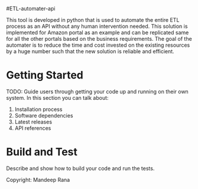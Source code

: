 #ETL-automater-api

This tool is developed in python that is used to automate the entire ETL process as an API without any human intervention needed. This solution is implemented for Amazon portal as an example and can be replicated same for all the other portals based on the business requirements. The goal of the automater is to reduce the time and cost invested on the existing resources by a huge number such that the new solution is reliable and efficient.

# Getting Started
TODO: Guide users through getting your code up and running on their own system. In this section you can talk about:
1.	Installation process
2.	Software dependencies
3.	Latest releases
4.	API references

# Build and Test
Describe and show how to build your code and run the tests. 

Copyright: Mandeep Rana
